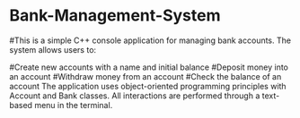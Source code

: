 # Bank-Management-System

#This is a simple C++ console application for managing bank accounts. The system allows users to:

#Create new accounts with a name and initial balance
#Deposit money into an account
#Withdraw money from an account
#Check the balance of an account
The application uses object-oriented programming principles with Account and Bank classes. All interactions are performed through a text-based menu in the terminal.
